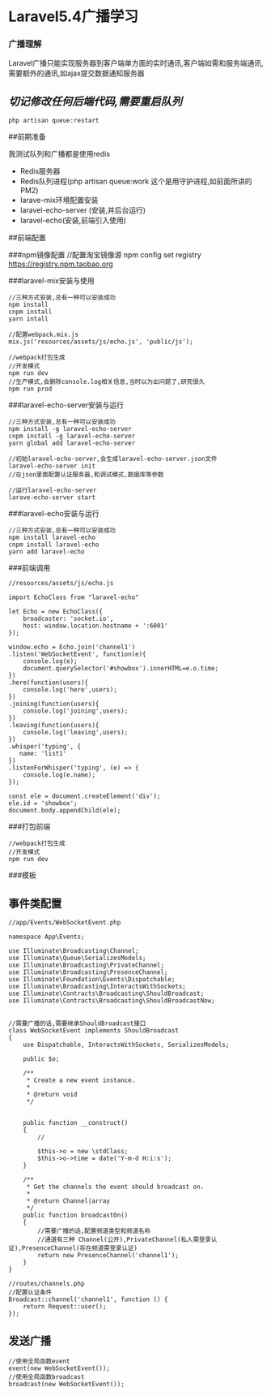 # Laravel5.4广播学习


### 广播理解

Laravel广播只能实现服务器到客户端单方面的实时通讯,客户端如需和服务端通讯,需要额外的通讯,如ajax提交数据通知服务器

## *切记修改任何后端代码,需要重启队列* ##
    php artisan queue:restart
##前期准备

我测试队列和广播都是使用redis

- Redis服务器
- Redis队列进程(php artisan queue:work 这个是用守护进程,如前面所讲的PM2)
- larave-mix环境配置安装
- laravel-echo-server (安装,并后台运行)
- laravel-echo(安装,前端引入使用)

##前端配置

###npm镜像配置
	//配置淘宝镜像源
	npm config set registry https://registry.npm.taobao.org

###laravel-mix安装与使用

	//三种方式安装,总有一种可以安装成功
    npm install
	cnpm install
	yarn intall
	
	//配置webpack.mix.js
	mix.js('resources/assets/js/echo.js', 'public/js');

    //webpack打包生成
    //开发模式
    npm run dev
    //生产模式,会删除console.log相关信息,当时以为出问题了,研究很久
    npm run prod

###laravel-echo-server安装与运行
	
	//三种方式安装,总有一种可以安装成功
    npm install -g laravel-echo-server
	cnpm install -g laravel-echo-server
	yarn global add laravel-echo-server

    //初始laravel-echo-server,会生成laravel-echo-server.json文件
    laravel-echo-server init
    //在json里面配置认证服务器,和调试模式,数据库等参数
	
	//运行laravel-echo-server
    larave-echo-server start

###laravel-echo安装与运行

	//三种方式安装,总有一种可以安装成功
    npm install laravel-echo
	cnpm install laravel-echo
	yarn add laravel-echo

###前端调用

    //resources/assets/js/echo.js

    import EchoClass from "laravel-echo"

	let Echo = new EchoClass({
	    broadcaster: 'socket.io',
	    host: window.location.hostname + ':6001'
	});
	
	window.echo = Echo.join('channel1')
	.listen('WebSocketEvent', function(e){
		console.log(e);
		document.querySelector('#showbox').innerHTML=e.o.time;
	})
	.here(function(users){
		console.log('here',users);
	})
	.joining(function(users){
		console.log('joining',users);
	})
	.leaving(function(users){
		console.log('leaving',users);
	})  
	.whisper('typing', {
	   name: 'list1'
	}) 
	.listenForWhisper('typing', (e) => {
	    console.log(e.name);
	});
	
	const ele = document.createElement('div');
	ele.id = 'showbox';
	document.body.appendChild(ele);

###打包前端

    //webpack打包生成
    //开发模式
    npm run dev

###模板
    <!--index.blade.php -->
	<!DOCTYPE html>
	<html>
	  <head>
	    <title>index</title>
		<meta charset="utf-8">
		<meta name="csrf-token" content="{{ csrf_token() }}">
	    <meta name="viewport" content="width=device-width, initial-scale=1.0, user-scalable=no">
		<style></style>
	  </head>
	  <body>
	  <script src="//{{ Request::getHost() }}:6001/socket.io/socket.io.js"></script>
	  <script src="{{mix('/js/echo.js')}}"></script>
	  </body>
	</html>

## 事件类配置
    //app/Events/WebSocketEvent.php

	namespace App\Events;
	
	use Illuminate\Broadcasting\Channel;
	use Illuminate\Queue\SerializesModels;
	use Illuminate\Broadcasting\PrivateChannel;
	use Illuminate\Broadcasting\PresenceChannel;
	use Illuminate\Foundation\Events\Dispatchable;
	use Illuminate\Broadcasting\InteractsWithSockets;
	use Illuminate\Contracts\Broadcasting\ShouldBroadcast;
	use Illuminate\Contracts\Broadcasting\ShouldBroadcastNow;
	

    //需要广播的话,需要继承ShouldBroadcast接口
	class WebSocketEvent implements ShouldBroadcast
	{
	    use Dispatchable, InteractsWithSockets, SerializesModels;
		
		public $o;
		
	    /**
	     * Create a new event instance.
	     *
	     * @return void
	     */
		 
		
	    public function __construct()
	    {
	        //
			
			$this->o = new \stdClass;
			$this->o->time = date('Y-m-d H:i:s');
	    }
	
	    /**
	     * Get the channels the event should broadcast on.
	     *
	     * @return Channel|array
	     */
	    public function broadcastOn()
	    {
            //需要广播的话,配置频道类型和频道名称
			//通道有三种 Channel(公开),PrivateChannel(私人需登录认证),PresenceChannel(存在频道需登录认证)
	        return new PresenceChannel('channel1');
	    }
	}

    //routes/channels.php
    //配置认证条件
	Broadcast::channel('channel1', function () {
	    return Request::user();
	});
	


## 发送广播
    //使用全局函数event
	event(new WebSocketEvent());
    //使用全局函数broadcast
    broadcast(new WebSocketEvent());